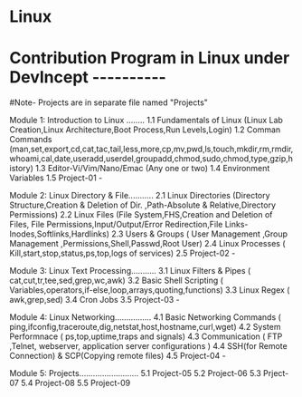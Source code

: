 # Linux
# Contribution Program in Linux under DevIncept ----------
#Note- Projects are in separate file named "Projects"

Module 1:
Introduction to Linux  ........
         1.1 Fundamentals of Linux (Linux Lab Creation,Linux Architecture,Boot Process,Run Levels,Login)
         1.2 Comman Commands (man,set,export,cd,cat,tac,tail,less,more,cp,mv,pwd,ls,touch,mkdir,rm,rmdir,whoami,cal,date,useradd,userdel,groupadd,chmod,sudo,chmod,type,gzip,history)
         1.3 Editor-Vi/Vim/Nano/Emac (Any one or two)
         1.4 Environment Variables 
         1.5 Project-01 -
         
Module 2:
Linux Directory & File...........
         2.1 Linux Directories (Directory Structure,Creation & Deletion of Dir. ,Path-Absolute & Relative,Directory Permissions)
         2.2 Linux Files (File System,FHS,Creation and Deletion of Files, File Permissions,Input/Output/Error Redirection,File Links- Inodes,Softlinks,Hardlinks)
         2.3 Users & Groups ( User Management ,Group Management ,Permissions,Shell,Passwd,Root User)
         2.4 Linux Processes ( Kill,start,stop,status,ps,top,logs of services)
         2.5 Project-02 -
        
Module 3:
Linux Text Processing...........
         3.1 Linux Filters & Pipes ( cat,cut,tr,tee,sed,grep,wc,awk)
         3.2 Basic Shell Scripting ( Variables,operators,if-else,loop,arrays,quoting,functions)
         3.3 Linux Regex ( awk,grep,sed)
         3.4 Cron Jobs
         3.5 Project-03 -
         
Module 4:
Linux Networking................
         4.1 Basic Networking Commands ( ping,ifconfig,traceroute,dig,netstat,host,hostname,curl,wget)
         4.2 System Performnace ( ps,top,uptime,traps and signals)
         4.3 Communication ( FTP ,Telnet, webserver, application server configurations )
         4.4 SSH(for Remote Connection) & SCP(Copying remote files)
         4.5 Project-04 -
         
Module 5:
Projects..........................
         5.1 Project-05
         5.2 Project-06
         5.3 Prject-07
         5.4 Project-08
         5.5 Project-09
